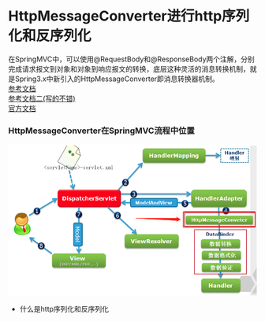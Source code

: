 # HttpMessageConverter进行http序列化和反序列化
在SpringMVC中，可以使用@RequestBody和@ResponseBody两个注解，分别完成请求报文到对象和对象到响应报文的转换，底层这种灵活的消息转换机制，就是Spring3.x中新引入的HttpMessageConverter即消息转换器机制。<br>
[参考文档](https://www.cnblogs.com/page12/p/8166935.html)<br>
[参考文档二(写的不错)](https://my.oschina.net/lichhao/blog/172562)<br>
[官方文档](https://docs.spring.io/spring/docs/current/javadoc-api/org/springframework/http/converter/AbstractHttpMessageConverter.html#setSupportedMediaTypes-java.util.List-)

### HttpMessageConverter在SpringMVC流程中位置

![p1](https://github.com/shanyao19940801/BookeNote/blob/master/spring/springmvc/file/picture_1.png)


* 什么是http序列化和反序列化

